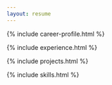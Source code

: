 ```yaml
---
layout: resume
---
```



{% include career-profile.html %}

{% include experience.html %}

{% include projects.html %}

{% include skills.html %}
